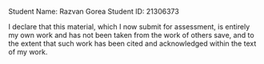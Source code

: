 Student Name: Razvan Gorea
Student ID: 21306373

I declare that this material, which I now submit for assessment, 
is entirely my own work and has not been taken from the work of others save,
and to the extent that such work has been cited 
and acknowledged within the text of my work.

